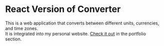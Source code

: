 # React Version of Converter
This is a web application that converts between different units, currencies, and time zones.  
It is integrated into my personal website. [Check it out](https://haythamtang.com/#/converter) in the portfolio section.

